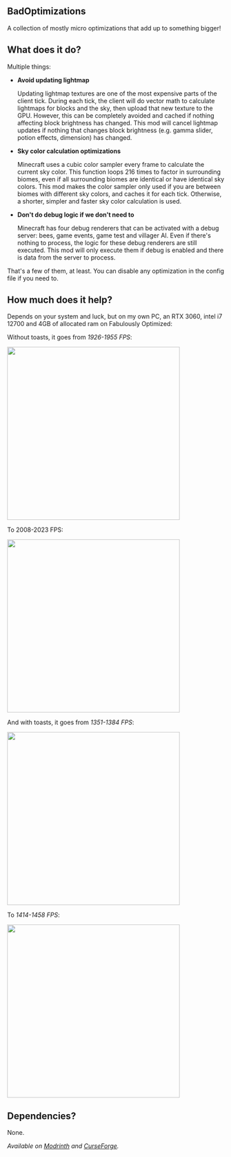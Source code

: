 ## BadOptimizations
A collection of mostly micro optimizations that add up to something bigger!

## What does it do?
Multiple things:<p>

- **Avoid updating lightmap**<p>
  Updating lightmap textures are one of the most expensive parts of the client tick. During each tick, the client will do vector math to calculate lightmaps for blocks and the sky, then upload that new texture to the GPU. However, this can be completely avoided and cached if nothing affecting block brightness has changed. This mod will cancel lightmap updates if nothing that changes block brightness (e.g. gamma slider, potion effects, dimension) has changed. 
- **Sky color calculation optimizations**<p>
  Minecraft uses a cubic color sampler every frame to calculate the current sky color. This function loops 216 times to factor in surrounding biomes, even if all surrounding biomes are identical or have identical sky colors. This mod makes the color sampler only used if you are between biomes with different sky colors, and caches it for each tick. Otherwise, a shorter, simpler and faster sky color calculation is used.
- **Don't do debug logic if we don't need to**<p>
  Minecraft has four debug renderers that can be activated with a debug server: bees, game events, game test and villager AI. Even if there's nothing to process, the logic for these debug renderers are still executed. This mod will only execute them if debug is enabled and there is data from the server to process.

<p>
That's a few of them, at least.
You can disable any optimization in the config file if you need to.
</p>

## How much does it help?
Depends on your system and luck, but on my own PC, an RTX 3060, intel i7 12700 and 4GB of allocated ram on Fabulously Optimized:<p>
Without toasts, it goes from *1926-1955 FPS*:<p>
<img src="https://cdn.teamcelestial.org/api/shares/U3OTQ0N/files/d48c2c68-470f-4b9e-b319-2ced7496a94f?download=false" width="400"><p>
To 2008-2023 FPS:<p>
<img src="https://cdn.teamcelestial.org/api/shares/U3OTQ0N/files/491fc5a6-4dc7-43bd-b0fc-c9981890815a?download=false" width="400"><p>
And with toasts, it goes from *1351-1384 FPS*:<p>
<img src="https://cdn.teamcelestial.org/api/shares/U3OTQ0N/files/46f5bf33-4536-4381-9ae1-800f9881c4e8?download=false" width="400"><p>
To *1414-1458 FPS*:<p>
<img src="https://cdn.teamcelestial.org/api/shares/U3OTQ0N/files/62fd0efd-c77b-4e4b-be16-52187f06cb2b?download=false" width="400"><p>

## Dependencies?
None.

*Available on [Modrinth](https://modrinth.com/mod/badoptimizations/) and [CurseForge](https://curseforge.com/minecraft/mc-mods/badoptimizations).*